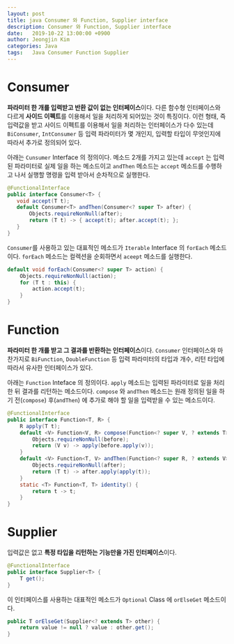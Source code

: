 ```yaml
---
layout: post
title: java Consumer 와 Function, Supplier interface
description: Consumer 와 Function, Supplier interface
date:   2019-10-22 13:00:00 +0900
author: Jeongjin Kim
categories: Java
tags:	Java Consumer Function Supplier
---
```


<script async src="https://pagead2.googlesyndication.com/pagead/js/adsbygoogle.js"></script>
<!-- 컨텐츠내 -->
<ins class="adsbygoogle"
     style="display:block"
     data-ad-client="ca-pub-3234744071843247"
     data-ad-slot="1671969273"
     data-ad-format="auto"
     data-full-width-responsive="true"></ins>
<script>
     (adsbygoogle = window.adsbygoogle || []).push({});
</script>

# Consumer

**파라미터 한 개를 입력받고 반환 값이 없는 인터페이스**이다. 다른 함수형 인터페이스와 다르게 **사이드 이펙트**를 이용해서
일을 처리하게 되어있는 것이 특징이다. 이런 형태, 즉 입력값을 받고 사이드 이펙트를 이용해서 일을 처리하는 인터페이스가 다수 있는데
`BiConsumer`, `IntConsumer` 등 입력 파라미터가 몇 개인지, 입력할 타입이 무엇인지에 따라서 추가로 정의되어 있다.

아래는 `Cunsumer` Interface 의 정의이다. 메소드 2개를 가지고 있는데 `accept` 는 입력된 파라미터로 실제 일을 하는 메소드이고
`andThen` 메소드는 `accept` 메소드를 수행하고 나서 실행할 명령을 입력 받아서 순차적으로 실행한다.

 ```java
@FunctionalInterface
public interface Consumer<T> {
    void accept(T t);
    default Consumer<T> andThen(Consumer<? super T> after) {
        Objects.requireNonNull(after);
        return (T t) -> { accept(t); after.accept(t); };
    }
}
```

`Consumer`를 사용하고 있는 대표적인 메소드가 `Iterable` Interface 의 `forEach` 메소드이다.
`forEach` 메소드는 컬렉션을 순회하면서 `aceept` 메소드를 실행한다. 

```java
default void forEach(Consumer<? super T> action) {
    Objects.requireNonNull(action);
    for (T t : this) {
        action.accept(t);
    }
}
```

# Function
**파라미터 한 개를 받고 그 결과를 반환하는 인터페이스**이다. `Consumer` 인터페이스와 마찬가지로 `BiFunction`, `DoubleFunction` 등 
입력 파라미터의 타입과 개수, 리턴 타입에 따라서 유사한 인터페이스가 있다. 

아래는 `Function` Inteface 의 정의이다. `apply` 메소드는 입력된 파라미터로 일을 처리한 뒤 결과를 리턴하는 메소드이다.
`compose` 와 `andThen` 메소드는 원래 정의된 일을 하기 전(`compose`) 후(`andThen`) 에 추가로 해야 할 일을 입력받을 수 있는 메소드이다.

```java
@FunctionalInterface
public interface Function<T, R> {
    R apply(T t);
    default <V> Function<V, R> compose(Function<? super V, ? extends T> before) {
        Objects.requireNonNull(before);
        return (V v) -> apply(before.apply(v));
    }
    default <V> Function<T, V> andThen(Function<? super R, ? extends V> after) {
        Objects.requireNonNull(after);
        return (T t) -> after.apply(apply(t));
    }
    static <T> Function<T, T> identity() {
        return t -> t;
    }
}
```

# Supplier

입력값은 없고 **특정 타입을 리턴하는 기능만을 가진 인터페이스**이다. 

```java
@FunctionalInterface
public interface Supplier<T> {
    T get();
}
```

이 인터페이스를 사용하는 대표적인 메소드가 `Optional` Class 에 `orElseGet` 메소드이다.

```java
public T orElseGet(Supplier<? extends T> other) {
    return value != null ? value : other.get();
}
```

<script async src="https://pagead2.googlesyndication.com/pagead/js/adsbygoogle.js"></script>
<!-- 컨텐츠내 -->
<ins class="adsbygoogle"
     style="display:block"
     data-ad-client="ca-pub-3234744071843247"
     data-ad-slot="1671969273"
     data-ad-format="auto"
     data-full-width-responsive="true"></ins>
<script>
     (adsbygoogle = window.adsbygoogle || []).push({});
</script>